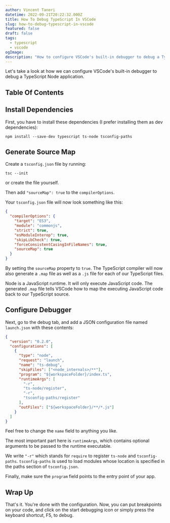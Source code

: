 ```yaml
---
author: Vincent Taneri
datetime: 2022-09-21T20:22:32.000Z
title: How To Debug TypeScript In VSCode
slug: how-to-debug-typescript-in-vscode
featured: false
draft: false
tags:
  - typescript
  - vscode
ogImage:
description: "How to configure VSCode's built-in debugger to debug a TypeScript Node application."
---
```


Let's take a look at how we can configure VSCode's built-in debugger to debug a TypeScript Node application.

## Table Of Contents

## Install Dependencies

First, you have to install these dependencies (I prefer installing them as dev dependencies):

```
npm install --save-dev typescript ts-node tsconfig-paths
```

## Generate Source Map

Create a `tsconfig.json` file by running:

```
tsc --init
```

or create the file yourself.

Then add `"sourceMap": true` to the `compilerOptions`.

Your `tsconfig.json` file will now look something like this:

```json
{
  "compilerOptions": {
    "target": "ES3",
    "module": "commonjs",
    "strict": true,
    "esModuleInterop": true,
    "skipLibCheck": true,
    "forceConsistentCasingInFileNames": true,
    "sourceMap": true
  }
}
```

By setting the `sourceMap` property to `true`. The TypeScript compiler will now also generate a `.map` file as well as a `.js` file for each of our TypeScript files.

Node is a JavaScript runtime. It will only execute JavaScript code. The generated `.map` file tells VSCode how to map the executing JavaScript code back to our TypeScript source.

## Configure Debugger

Next, go to the debug tab, and add a JSON configuration file named `launch.json` with these contents:

```json
{
  "version": "0.2.0",
  "configurations": [
    {
      "type": "node",
      "request": "launch",
      "name": "ts-debug",
      "skipFiles": ["<node_internals>/**"],
      "program": "${workspaceFolder}/index.ts",
      "runtimeArgs": [
        "-r",
        "ts-node/register",
        "-r",
        "tsconfig-paths/register"
      ],
      "outFiles": ["${workspaceFolder}/**/*.js"]
    }
  ]
}
```

Feel free to change the `name` field to anything you like.

The most important part here is `runtimeArgs`, which contains optional arguments to be passed to the runtime executable.

We write `"-r"` which stands for `require` to register `ts-node` and `tsconfig-paths`. `tsconfig-paths` is used to load modules whose location is specified in the paths section of `tsconfig.json`.

Finally, make sure the `program` field points to the entry point of your app.

## Wrap Up

That's it. You're done with the configuration. Now, you can put breakpoints on your code, and click on the start debugging icon or simply press the keyboard shortcut, F5, to debug.
